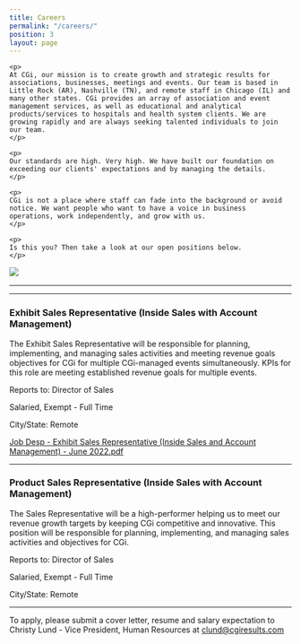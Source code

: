 ```yaml
---
title: Careers
permalink: "/careers/"
position: 3
layout: page
---
```



<div class="row mb-5 pb-4" style="margin-bottom: 1rem !important;">

  <div class="col-md-6">

    <p>
	At CGi, our mission is to create growth and strategic results for associations, businesses, meetings and events. Our team is based in Little Rock (AR), Nashville (TN), and remote staff in Chicago (IL) and many other states. CGi provides an array of association and event management services, as well as educational and analytical products/services to hospitals and health system clients. We are growing rapidly and are always seeking talented individuals to join our team.
    </p>

    <p>
    Our standards are high. Very high. We have built our foundation on exceeding our clients' expectations and by managing the details. 
    </p>

    <p>
    CGi is not a place where staff can fade into the background or avoid notice. We want people who want to have a voice in business operations, work independently, and grow with us. 
    </p>

    <p>
    Is this you? Then take a look at our open positions below.
    </p>

  </div>

  <div class="col-md-6">
    <img src="/uploads/Highland%20Ridge%20II.jpg" style="max-height: 375px;">
  </div>

</div>
<hr>


<hr>

### Exhibit Sales Representative (Inside Sales with Account Management)

The Exhibit Sales Representative will be responsible for planning, implementing, and managing sales activities and meeting revenue goals objectives for CGi for multiple CGi-managed events simultaneously.   KPIs for this role are meeting established revenue goals for multiple events.<br />

Reports to: Director of Sales<br />

Salaried, Exempt - Full Time<br />

City/State: Remote<br />

[Job Desp - Exhibit Sales Representative (Inside Sales and Account Management) - June 2022.pdf](/uploads/Job%20Desp%20-%20Exhibit%20Sales%20Representative%20(Inside%20Sales%20and%20Account%20Management)%20-%20June%202022.pdf)

<hr>

### Product Sales Representative (Inside Sales with Account Management)

The Sales Representative will be a high-performer helping us to meet our revenue growth targets by keeping CGi competitive and innovative.  This position will be responsible for planning, implementing, and managing sales activities and objectives for CGi.  <br />

Reports to: Director of Sales<br />

Salaried, Exempt - Full Time<br />

City/State: Remote<br />


<hr>

To apply, please submit a cover letter, resume and salary expectation to Christy Lund - Vice President, Human Resources at clund@cgiresults.com

